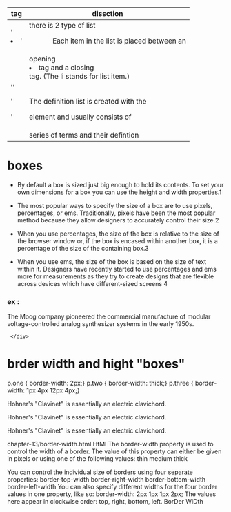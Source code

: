   tag                         |     dissction 
 -------------------          |      --------------------
 '<li>'                       |     there is 2 type of list <ul><ol>Each item in the list is placed between an
                              |     opening <li> tag and a closing </li> tag. (The li stands for list item.)
 '<text>'                     |     
                              |
 '<dl> '                      |   The definition list is created with the <dl> element and usually consists of
                              |    series of terms and their defintion                          




> 
 # boxes 
 
 * By default a box is sized just big enough to hold its contents. To set your own dimensions for a box you can
    use the height and width properties.1
 
 * The most popular ways to specify the size of a box are to use pixels, percentages, or ems. Traditionally, pixels have been the most popular method because they allow designers to accurately control their size.2
 
 * When you use percentages, the size of the box is relative to the size of the browser window or, if the box is encased within another box, it is a percentage of the size of the containing box.3

 * When you use ems, the size of the box is based on the size of text within it. Designers have recently started to use percentages and ems more for measurements as they try to create designs that are flexible across devices which have different-sized screens 4

 ### ex :

   <div>
      <p>The Moog company pioneered the commercial   manufacture of modular voltage-controlled    analog synthesizer systems in the early 1950s.</p> 
      
     </div> 

 # brder width and hight "boxes"
 > 
 p.one { border-width: 2px;} p.two { border-width: thick;} p.three { border-width: 1px 4px 12px 4px;}
 <p class="one">Hohner's "Clavinet" is essentially an   electric clavichord.</p> <p class="two">Hohner's "Clavinet" is essentially an   electric clavichord.</p> <p class="three">Hohner's "Clavinet" is essentially   an electric clavichord.</p> chapter-13/border-width.html HtMl
 The border-width property is used to control the width of a border. The value of this property can either be given in pixels or using one of the following values:
  thin medium thick

 You can control the individual size of borders using four separate properties:
 border-top-width border-right-width border-bottom-width border-left-width
 You can also specify different widths for the four border values in one property, like so:
 border-width: 2px 1px 1px 2px;
 The values here appear in clockwise order: top, right, bottom, left.
  BorDer WiDth 








